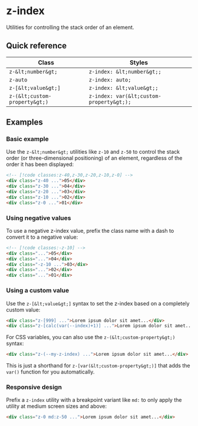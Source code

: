 # z-index

Utilities for controlling the stack order of an element.

## Quick reference

| Class | Styles |
|---|---|
| `z-&lt;number&gt;` | `z-index: &lt;number&gt;;` |
| `z-auto` | `z-index: auto;` |
| `z-[&lt;value&gt;]` | `z-index: &lt;value&gt;;` |
| `z-(&lt;custom-property&gt;)` | `z-index: var(&lt;custom-property&gt;);` |


## Examples

### Basic example

Use the `z-&lt;number&gt;` utilities like `z-10` and `z-50` to control the stack order (or three-dimensional positioning) of an element, regardless of the order it has been displayed:

```html
<!-- [!code classes:z-40,z-30,z-20,z-10,z-0] -->
<div class="z-40 ...">05</div>
<div class="z-30 ...">04</div>
<div class="z-20 ...">03</div>
<div class="z-10 ...">02</div>
<div class="z-0 ...">01</div>
```

### Using negative values

To use a negative z-index value, prefix the class name with a dash to convert it to a negative value:

```html
<!-- [!code classes:-z-10] -->
<div class="...">05</div>
<div class="...">04</div>
<div class="-z-10 ...">03</div>
<div class="...">02</div>
<div class="...">01</div>
```

### Using a custom value

Use the `z-[&lt;value&gt;]` syntax to set the z-index based on a completely custom value:

```html
<div class="z-[999] ...">Lorem ipsum dolor sit amet...</div>
<div class="z-[calc(var(--index)+1)] ...">Lorem ipsum dolor sit amet...</div>
```

For CSS variables, you can also use the `z-(&lt;custom-property&gt;)` syntax:

```html
<div class="z-(--my-z-index) ...">Lorem ipsum dolor sit amet...</div>
```

This is just a shorthand for `z-[var(&lt;custom-property&gt;)]` that adds the `var()` function for you automatically.

### Responsive design

Prefix a `z-index` utility with a breakpoint variant like `md:` to only apply the utility at medium screen sizes and above:

```html
<div class="z-0 md:z-50 ...">Lorem ipsum dolor sit amet...</div>
```

